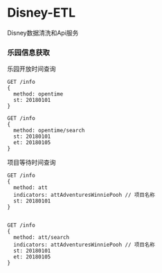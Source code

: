 # Disney-ETL

Disney数据清洗和Api服务

### 乐园信息获取

乐园开放时间查询
```
GET /info 
{
  method: opentime
  st: 20180101
}

GET /info 
{
  method: opentime/search
  st: 20180101
  et: 20180105
}
```

项目等待时间查询
```
GET /info 
{
  method: att
  indicators: attAdventuresWinniePooh // 项目名称
  st: 20180101
}


GET /info 
{
  method: att/search
  indicators: attAdventuresWinniePooh // 项目名称
  st: 20180101
  et: 20180105
}
```
